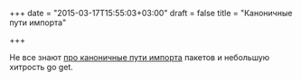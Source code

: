+++
date = "2015-03-17T15:55:03+03:00"
draft = false
title = "Каноничные пути импорта"

+++

<p>Не все знают <a href="https://texlution.com/post/golang-canonical-import-paths/">про каноничные пути импорта</a>&nbsp;пакетов и небольшую хитрость go get.</p>

